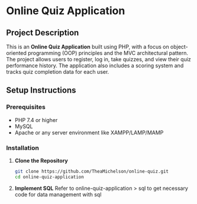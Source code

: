 # Online Quiz Application

## Project Description

This is an **Online Quiz Application** built using PHP, with a focus on object-oriented programming (OOP) principles and the MVC architectural pattern. The project allows users to register, log in, take quizzes, and view their quiz performance history. The application also includes a scoring system and tracks quiz completion data for each user.

## Setup Instructions

### Prerequisites
- PHP 7.4 or higher
- MySQL
- Apache or any server environment like XAMPP/LAMP/MAMP

### Installation

1. **Clone the Repository**
   ```bash
   git clone https://github.com/TheaMichelson/online-quiz.git
   cd online-quiz-application
2. **Implement SQL**
   Refer to online-quiz-application > sql to get necessary code for data management with sql
